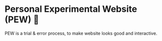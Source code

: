 # Personal Experimental Website (PEW) 🧪

PEW is a trial & error process, to make website looks good and interactive.